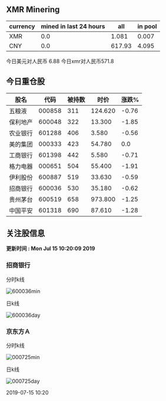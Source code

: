 ## XMR Minering

|currency|mined in last 24 hours|all|in pool|
|---|---|---|---|
|XMR|0.0|1.081|0.007|
|CNY|0.0|617.93|4.095|

今日美元对人民币 6.88	今日xmr对人民币571.8


## 今日重仓股 

|股名|代码|被持数|时价|涨跌%|
|---|---|---|---|---|
|五粮液|000858|311|124.620|-0.76|
|保利地产|600048|322|13.300|-1.85|
|农业银行|601288|406|3.580|-0.56|
|美的集团|000333|423|54.780|0.0|
|工商银行|601398|442|5.580|-0.71|
|格力电器|000651|504|55.400|-1.91|
|伊利股份|600887|519|33.630|-0.59|
|招商银行|600036|530|35.180|-0.62|
|贵州茅台|600519|658|973.800|-1.25|
|中国平安|601318|690|87.610|-1.28|

## 关注股信息
**更新时间 : Mon Jul 15 10:20:09 2019**
### 招商银行 
分时k线

![600036min](http://image.sinajs.cn/newchart/min/n/sh600036.gif)

日k线

![600036day](http://image.sinajs.cn/newchart/daily/n/sh600036.gif)

### 京东方Ａ 
分时k线

![000725min](http://image.sinajs.cn/newchart/min/n/sz000725.gif)

日k线

![000725day](http://image.sinajs.cn/newchart/daily/n/sz000725.gif)

2019-07-15 10:20
